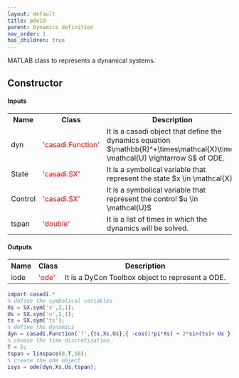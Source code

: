 ```yaml
---
layout: default
title: pde1d 
parent: Dynamics definition
nav_order: 1
has_children: true
---
```


MATLAB class to represents a dynamical systems.


<h2 id="1"> Constructor </h2>

#### Inputs 

<table>
    <tr>
        <th> Name </th>
        <th> Class</th>
        <th> Description </th>
    </tr>
    <tr>
        <td> dyn</td>
        <td>
            <font color="red">'casadi.Function'</font>
        </td>
        <td>
            It is a casadi object that define the dynamics equation $\mathbb{R}^+\times\mathcal{X}\times \mathcal{U} \rightarrow S$ of ODE.
        </td>
    </tr>
    <tr>
        <td> State</td>
        <td>
            <font color="red">'casadi.SX'</font>
        </td>
        <td>
            It is a symbolical variable that represent the state $x \in \mathcal{X}$
        </td>  
    </tr>
    <tr>
        <td> Control</td>
        <td>
            <font color="red">'casadi.SX'</font>
        </td>
        <td>
            It is a symbolical variable that represent the control $u \in \mathcal{U}$
        </td>  
    </tr>
    <tr>
        <td> tspan</td>
        <td>
            <font color="red">'double'</font>
        </td>
        <td>
            It is a list of times in which the dynamics will be solved.       
        </td>  
    </tr>
</table>

#### Outputs

<table>
    <tr>
        <th> Name </th>
        <th> Class</th>
        <th> Description </th>
    </tr>
    <tr>
        <td> iode</td>
        <td>
            <font color="red">'ode'</font>
        </td>
        <td>
           It is a DyCon Toolbox object to represent a ODE.
        </td>
    </tr>
</table>


```matlab
import casadi.*
% define the symbolical variables
Xs = SX.sym('x',2,1);
Us = SX.sym('u',2,1);
ts = SX.sym('ts');
% define the dynamics
dyn = casadi.Function('f',{ts,Xs,Us},{ -cos(1*pi*Xs) + 2*sin(ts)+ Us });
% choose the time discretization
T = 5;
tspan = linspace(0,T,50);
% create the ode object
isys = ode(dyn,Xs,Us,tspan);
```




